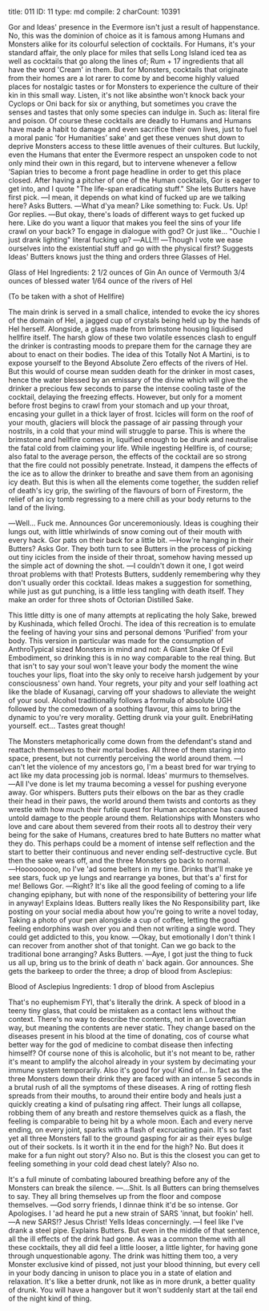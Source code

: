 title:          011
ID:             11
type:           md
compile:        2
charCount:      10391


Gor and Ideas' presence in the Evermore isn't just a result of happenstance. No, this was the dominion of choice as it is famous among Humans and Monsters alike for its colourful selection of cocktails. For Humans, it's your standard affair, the only place for miles that sells Long Island iced tea as well as cocktails that go along the lines of; Rum + 17 ingredients that all have the word 'Cream' in them. But for Monsters, cocktails that originate from their homes are a lot rarer to come by and become highly valued places for nostalgic tastes or for Monsters to experience the culture of their kin in this small way. Listen, it's not like absinthe won't knock back your Cyclops or Oni back for six or anything, but sometimes you crave the senses and tastes that only some species can indulge in. Such as: literal fire and poison.
Of course these cocktails are deadly to Humans and Humans have made a habit to damage and even sacrifice their own lives, just to fuel a moral panic 'for Humanities’ sake' and get these venues shut down to deprive Monsters access to these little avenues of their cultures. But luckily, even the Humans that enter the Evermore respect an unspoken code to not only mind their own in this regard, but to intervene whenever a fellow ‘Sapian tries to become a front page headline in order to get this place closed.
After having a pitcher of one of the Human cocktails, Gor is eager to get into, and I quote "The life-span eradicating stuff." She lets Butters have first pick.
―I mean, it depends on what kind of fucked up are we talking here? Asks Butters.
―What d'ya mean? Like something to: Fuck. Us. Up! Gor replies.
―But okay, there's loads of different ways to get fucked up here. Like do you want a liquor that makes you feel the sins of your life crawl on your back? To engage in dialogue with god? Or just like... "Ouchie I just drank lighting" literal fucking up?
―ALL!!!
―Though I vote we ease ourselves into the existential stuff and go with the physical first? Suggests Ideas'
Butters knows just the thing and orders three Glasses of Hel.

Glass of Hel
Ingredients:
2 1/2 ounces of Gin
An ounce of Vermouth
3/4 ounces of blessed water
1/64 ounce of the rivers of Hel

(To be taken with a shot of Hellfire)

The main drink is served in a small chalice, intended to evoke the icy shores of the domain of Hel, a jagged cup of crystals being held up by the hands of Hel herself. Alongside, a glass made from brimstone housing liquidised hellfire itself. The harsh glow of these two volatile essences clash to engulf the drinker is contrasting moods to prepare them for the carnage they are about to enact on their bodies. The idea of this Totally Not A Martini, is to expose yourself to the Beyond Absolute Zero effects of the rivers of Hel. But this would of course mean sudden death for the drinker in most cases, hence the water blessed by an emissary of the divine which will give the drinker a precious few seconds to parse the intense cooling taste of the cocktail, delaying the freezing effects. However, but only for a moment before frost begins to crawl from your stomach and up your throat, encasing your gullet in a thick layer of frost. Icicles will form on the roof of your mouth, glaciers will block the passage of air passing through your nostrils, in a cold that your mind will struggle to parse. 
This is where the brimstone and hellfire comes in, liquified enough to be drunk and neutralise the fatal cold from claiming your life. While ingesting Hellfire is, of course; also fatal to the average person, the effects of the cocktail are so strong that the fire could not possibly penetrate. Instead, it dampens the effects of the ice as to allow the drinker to breathe and save them from an agonising icy death. But this is when all the elements come together, the sudden relief of death's icy grip, the swirling of the flavours of born of Firestorm, the relief of an icy tomb regressing to a mere chill as your body returns to the land of the living.

―Well... Fuck me. Announces Gor unceremoniously.
Ideas is coughing their lungs out, with little whirlwinds of snow coming out of their mouth with every hack. Gor pats on their back for a little bit.
―How're hanging in their Butters? Asks Gor.
They both turn to see Butters in the process of picking out tiny icicles from the inside of their throat, somehow having messed up the simple act of downing the shot.
―I couldn't down it one, I got weird throat problems with that! Protests Butters, suddenly remembering why they don't usually order this cocktail.
Ideas makes a suggestion for something, while just as gut punching, is a little less tangling with death itself. They make an order for three shots of Octorian Distilled Sake.

This little ditty is one of many attempts at replicating the holy Sake, brewed by Kushinada, which felled Orochi. The idea of this recreation is to emulate the feeling of having your sins and personal demons 'Purified' from your body. This version in particular was made for the consumption of AnthroTypical sized Monsters in mind and not: A Giant Snake Of Evil Embodiment, so drinking this is in no way comparable to the real thing. But that isn't to say your soul won't leave your body the moment the wine touches your lips, float into the sky only to receive harsh judgement by your consciousness' own hand. Your regrets, your pity and your self loathing act like the blade of Kusanagi, carving off your shadows to alleviate the weight of your soul. Alcohol traditionally follows a formula of absolute UGH followed by the comedown of a soothing flavour, this aims to bring the dynamic to you're very morality. Getting drunk via your guilt. EnebriHating yourself. ect... Tastes great though!

The Monsters metaphorically come down from the defendant's stand and reattach themselves to their mortal bodies. All three of them staring into space, present, but not currently perceiving the world around them.
―I can't let the violence of my ancestors go, I'm a beast bred for war trying to act like my data processing job is normal. Ideas' murmurs to themselves.
―All I've done is let my trauma becoming a vessel for pushing everyone away. Gor whispers.
Butters puts their elbows on the bar as they cradle their head in their paws, the world around them twists and contorts as they wrestle with how much their futile quest for Human acceptance has caused untold damage to the people around them. Relationships with Monsters who love and care about them severed from their roots all to destroy their very being for the sake of Humans, creatures bred to hate Butters no matter what they do. This perhaps could be a moment of intense self reflection and the start to better their continuous and never ending self-destructive cycle. But then the sake wears off, and the three Monsters go back to normal.
―Hooooooooo, no I've 'ad some belters in my time. Drinks that'll make ye see stars, fuck up ye lungs and rearrange ya bones, but that's a' first for me! Bellows Gor.
―Right? It's like all the good feeling of coming to a life changing epiphany, but with none of the responsibility of bettering your life in anyway! Explains Ideas.
Butters really likes the No Responsibility part, like posting on your social media about how you're going to write a novel today, Taking a photo of your pen alongside a cup of coffee, letting the good feeling endorphins wash over you and then not writing a single word. They could get addicted to this, you know.
―Okay, but emotionally I don't think I can recover from another shot of that tonight. Can we go back to the traditional bone arranging? Asks Butters.
―Aye, I got just the thing to fuck us all up, bring us to the brink of death n' back again. Gor announces.
She gets the barkeep to order the three; a drop of blood from Asclepius:

Blood of Asclepius
Ingredients:
1 drop of blood from Asclepius

That's no euphemism FYI, that's literally the drink. A speck of blood in a teeny tiny glass, that could be mistaken as a contact lens without the context. There's no way to describe the contents, not in an Lovecraftian way, but meaning the contents are never static. They change based on the diseases present in his blood at the time of donating, cos of course what better way for the god of medicine to combat disease then infecting himself? Of course none of this is alcoholic, but it's not meant to be, rather it's meant to amplify the alcohol already in your system by decimating your immune system temporarily. Also it's good for you! Kind of... In fact as the three Monsters down their drink they are faced with an intense 5 seconds in a brutal rush of all the symptoms of these diseases. A ring of rotting flesh spreads from their mouths, to around their entire body and heals just a quickly creating a kind of pulsating ring affect. Their lungs all collapse, robbing them of any breath and restore themselves quick as a flash, the feeling is comparable to being hit by a whole moon. Each and every nerve ending, on every joint, sparks with a flash of excruciating pain. It's so fast yet all three Monsters fall to the ground gasping for air as their eyes bulge out of their sockets. Is it worth it in the end for the high? No. But does it make for a fun night out story? Also no. But is this the closest you can get to feeling something in your cold dead chest lately? Also no.

It's a full minute of combating laboured breathing before any of the Monsters can break the silence.
―...Shit. Is all Butters can bring themselves to say.
They all bring themselves up from the floor and compose themselves.
―God sorry friends, I dinnae think it'd be so intense. Gor Apologises. I 'ad heard he put a new strain of SARS 'innat, but fookin' hell.
―A new SARS!? Jesus Christ! Yells Ideas concerningly.
―I feel like I've drank a steel pipe. Explains Butters.
But even in the middle of that sentence, all the ill effects of the drink had gone. As was a common theme with all these cocktails, they all did feel a little looser, a little lighter, for having gone through unquestionable agony. The drink was hitting them too, a very Monster exclusive kind of pissed, not just your blood thinning, but every cell in your body dancing in unison to place you in a state of elation and relaxation. It's like a better drunk, not like as in more drunk, a better quality of drunk. You will have a hangover but it won't suddenly start at the tail end of the night kind of thing. 